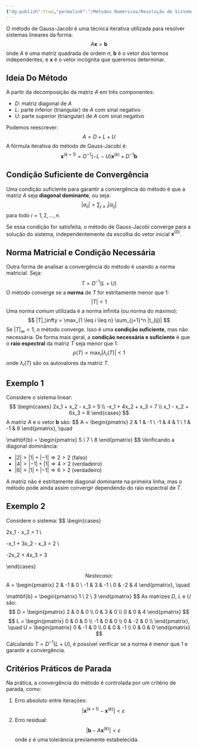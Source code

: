 ```yaml
---
{"dg-publish":true,"permalink":"/Métodos Numéricos/Resolução de Sistemas Lineares/Teorema Condição Suficiente de Converência do Método de Gauss-Jacobi/","created":"2025-05-20T13:32:50.009-03:00"}
---
```



O método de Gauss-Jacobi é uma técnica iterativa utilizada para resolver sistemas lineares da forma:
$$
A\mathbf{x} = \mathbf{b}
$$
onde $A$ é uma matriz quadrada de ordem $n$, $\mathbf{b}$ é o vetor dos termos independentes, e $\mathbf{x}$ é o vetor incógnita que queremos determinar.

## Ideia Do Método

A partir da decomposição da matriz $A$ em três componentes:

- $D$: matriz diagonal de $A$
- $L$: parte inferior (triangular) de $A$ com sinal negativo
- $U$: parte superior (triangular) de $A$ com sinal negativo

Podemos reescrever:
$$
A = D + L + U
$$
A fórmula iterativa do método de Gauss-Jacobi é:
$$
\mathbf{x}^{(k+1)} = D^{-1}(-L - U)\mathbf{x}^{(k)} + D^{-1}\mathbf{b}
$$
## Condição Suficiente de Convergência

Uma condição suficiente para garantir a convergência do método é que a matriz $A$ seja **diagonal dominante**, ou seja:
$$
|a_{ii}| > \sum_{j \neq i} |a_{ij}|
$$
para todo $i = 1, 2, \dots, n$.

Se essa condição for satisfeita, o método de Gauss-Jacobi converge para a solução do sistema, independentemente da escolha do vetor inicial $\mathbf{x}^{(0)}$.

## Norma Matricial e Condição Necessária

Outra forma de analisar a convergência do método é usando a norma matricial. Seja:
$$
T = D^{-1}(L + U)
$$
O método converge se a **norma** de $T$ for estritamente menor que 1:
$$
|T| < 1
$$
Uma norma comum utilizada é a norma infinita (ou norma do máximo):
$$
|T|_\infty = \max_{1 \leq i \leq n} \sum_{j=1}^n |t_{ij}|
$$
Se $|T|_\infty < 1$, o método converge. Isso é uma **condição suficiente**, mas não necessária. De forma mais geral, a **condição necessária e suficiente** é que o **raio espectral** da matriz $T$ seja menor que 1:
$$
\rho(T) = \max_i |\lambda_i(T)| < 1
$$
onde $\lambda_i(T)$ são os autovalores da matriz $T$.

## Exemplo 1

Considere o sistema linear:
$$
\begin{cases}
2x_1 + x_2 - x_3 = 5 \\
-x_1 + 4x_2 + x_3 = 7 \\
x_1 - x_2 + 6x_3 = 8
\end{cases}
$$
A matriz $A$ e o vetor $\mathbf{b}$ são:
$$
A = \begin{pmatrix}
2 & 1 & -1 \\
-1 & 4 & 1 \\
1 & -1 & 6
\end{pmatrix}, \quad

\mathbf{b} = \begin{pmatrix}
5 \\
7 \\
8
\end{pmatrix}
$$
Verificando a diagonal dominância:

- $|2| > |1| + |-1| \Rightarrow 2 > 2$ (falso)
- $|4| > |-1| + |1| \Rightarrow 4 > 2$ (verdadeiro)
- $|6| > |1| + |-1| \Rightarrow 6 > 2$ (verdadeiro)

A matriz não é estritamente diagonal dominante na primeira linha, mas o método pode ainda assim convergir dependendo do raio espectral de $T$.

## Exemplo 2

Considere o sistema:
$$
\begin{cases}

2x_1 - x_2 = 1 \\

-x_1 + 3x_2 - x_3 = 2 \\

-2x_2 + 4x_3 = 3

\end{cases}
$$
Neste caso:
$$
A = \begin{pmatrix}
2 & -1 & 0 \\
-1 & 3 & -1 \\
0 & -2 & 4
\end{pmatrix}, \quad

\mathbf{b} = \begin{pmatrix}
1 \\
2 \\
3
\end{pmatrix}
$$
As matrizes $D$, $L$ e $U$ são:
$$
D = \begin{pmatrix}
2 & 0 & 0 \\
0 & 3 & 0 \\
0 & 0 & 4
\end{pmatrix}
$$
$$
L = \begin{pmatrix}
0 & 0 & 0 \\
-1 & 0 & 0 \\
0 & -2 & 0 \\
\end{pmatrix}, \quad
U = \begin{pmatrix}
0 & -1 & 0 \\
0 & 0 & -1 \\
0 & 0 & 0
\end{pmatrix}
$$
Calculando $T = D^{-1}(L + U)$, é possível verificar se a norma é menor que 1 e garantir a convergência.

## Critérios Práticos de Parada

Na prática, a convergência do método é controlada por um critério de parada, como:

1. Erro absoluto entre iterações:
$$
|\mathbf{x}^{(k+1)} - \mathbf{x}^{(k)}| < \varepsilon
$$
2. Erro residual:
$$
|\mathbf{b} - A\mathbf{x}^{(k)}| < \varepsilon
$$
onde $\varepsilon$ é uma tolerância previamente estabelecida.
